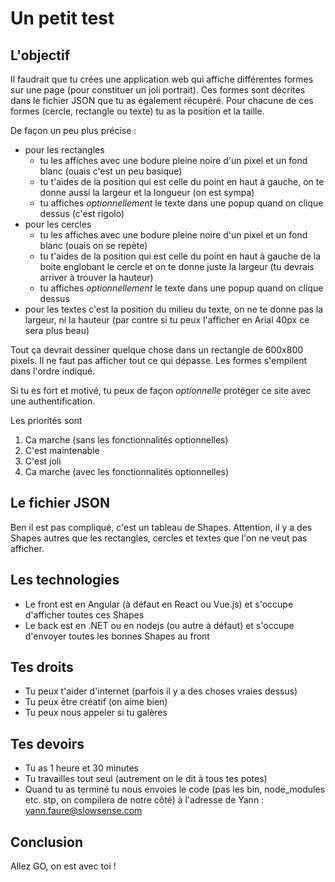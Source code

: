 # Un petit test

## L'objectif

Il faudrait que tu crées une application web qui affiche différentes formes sur une page (pour constituer un joli portrait). Ces formes sont décrites dans le fichier JSON que tu as également récupéré. Pour chacune de ces formes (cercle, rectangle ou texte) tu as la position et la taille.

De façon un peu plus précise :

- pour les rectangles
  - tu les affiches avec une bodure pleine noire d'un pixel et un fond blanc (ouais c'est un peu basique)
  - tu t'aides de la position qui est celle du point en haut à gauche, on te donne aussi la largeur et la longueur (on est sympa)
  - tu affiches _optionnellement_ le texte dans une popup quand on clique dessus (c'est rigolo)
- pour les cercles
  - tu les affiches avec une bodure pleine noire d'un pixel et un fond blanc (ouais on se repète)
  - tu t'aides de la position qui est celle du point en haut à gauche de la boite englobant le cercle et on te donne juste la largeur (tu devrais arriver à trouver la hauteur)
  - tu affiches _optionnellement_ le texte dans une popup quand on clique dessus
- pour les textes c'est la position du milieu du texte, on ne te donne pas la largeur, ni la hauteur (par contre si tu peux l'afficher en Arial 40px ce sera plus beau)

Tout ça devrait dessiner quelque chose dans un rectangle de 600x800 pixels.
Il ne faut pas afficher tout ce qui dépasse. Les formes s'empilent dans l'ordre indiqué.

Si tu es fort et motivé, tu peux de façon _optionnelle_ protéger ce site avec une authentification.

Les priorités sont

1. Ca marche (sans les fonctionnalités optionnelles)
2. C'est maintenable
3. C'est joli
4. Ca marche (avec les fonctionnalités optionnelles)

## Le fichier JSON

Ben il est pas compliqué, c'est un tableau de Shapes. Attention, il y a des Shapes autres que les rectangles, cercles et textes que l'on ne veut pas afficher.

## Les technologies

- Le front est en Angular (à défaut en React ou Vue.js) et s'occupe d'afficher toutes ces Shapes
- Le back est en .NET ou en nodejs (ou autre à défaut) et s'occupe d'envoyer toutes les bonnes Shapes au front

## Tes droits

- Tu peux t'aider d'internet (parfois il y a des choses vraies dessus)
- Tu peux être créatif (on aime bien)
- Tu peux nous appeler si tu galères

## Tes devoirs

- Tu as 1 heure et 30 minutes
- Tu travailles tout seul (autrement on le dit à tous tes potes)
- Quand tu as terminé tu nous envoies le code (pas les bin, node_modules etc. stp, on compilera de notre côté) à l'adresse de Yann : yann.faure@slowsense.com

## Conclusion

Allez GO, on est avec toi !
